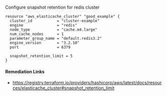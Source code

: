 
Configure snapshot retention for redis cluster

```hcl
resource "aws_elasticache_cluster" "good_example" {
  cluster_id           = "cluster-example"
  engine               = "redis"
  node_type            = "cache.m4.large"
  num_cache_nodes      = 1
  parameter_group_name = "default.redis3.2"
  engine_version       = "3.2.10"
  port                 = 6379

  snapshot_retention_limit = 5
}
```

#### Remediation Links
 - https://registry.terraform.io/providers/hashicorp/aws/latest/docs/resources/elasticache_cluster#snapshot_retention_limit


